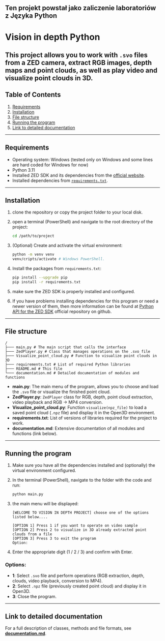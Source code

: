 ## Ten projekt powstał jako zaliczenie laboratoriów z Języka Python

# Vision in depth Python

This project allows you to work with `.svo` files from a ZED camera, extract RGB images, depth maps and point clouds, as well as play video and visualize point clouds in 3D.
---


## Table of Contents

1. [Requirements](#requirements)
2. [Installation](#installation)
3. [File structure](#file-structure)
4. [Running the program](#running-the-program)
5. [Link to detailed documentation](#link-to-detailed-documentation)

---

## Requirements

* Operating system: Windows (tested only on Windows and some lines are hard coded for Windows for now)
* Python 3.11
* Installed ZED SDK and its dependencies from the [official website](https://www.stereolabs.com/en-pl/developers/release).
* Installed dependencies from [`requirements.txt`](requirements.txt).

---

## Installation

1. clone the repository or copy the project folder to your local disk.
2. open a terminal (PowerShell) and navigate to the root directory of the project:

   ```bash
   cd /path/to/project
   ```
3. (Optional) Create and activate the virtual environment:

   ```bash
   python -m venv venv
   venv/cripts/activate # Windows PowerShell.
   ```
4. Install the packages from `requirements.txt`:

   ```bash
   pip install --upgrade pip
   pip install -r requirements.txt
   ```
5. make sure the ZED SDK is properly installed and configured.

6. If you have problems installing dependencies for this program or need a newer version of them, then
   more information can be found at [Python API for the ZED SDK](https://github.com/stereolabs/zed-python-api) official repository on github.

---

## File structure

```
/  
├─── main.py # The main script that calls the interface
├─── ZedPlayer.py # Class that manages operations on the .svo file
├─── Visualize_point_cloud.py # Function to visualize point clouds in 3D
├─── requirements.txt # List of required Python libraries
├─── README.md # This file
└─── documentation.md # Detailed documentation of modules and functions
```

* **main.py**: The main menu of the program, allows you to choose and load the `.svo` file or visualize the finished point cloud.
* **ZedPlayer.py**: `ZedPlayer` class for RGB, depth, point cloud extraction, video playback and RGB → MP4 conversion.
* **Visualize_point_cloud.py**: Function `visualize(npz_file)` to load a saved point cloud (`.npz` file) and display it in the Open3D environment.
* **requirements.txt**: List of versions of libraries required for the project to work.
* **documentation.md**: Extensive documentation of all modules and functions (link below).

---

## Running the program

1. Make sure you have all the dependencies installed and (optionally) the virtual environment configured.

2. In the terminal (PowerShell), navigate to the folder with the code and run:

   ```bash
   python main.py
   ```
3. the main menu will be displayed:

   ```
   [WELCOME TO VISION IN DEPTH PROJECT] choose one of the options listed below....

   [OPTION 1] Press 1 if you want to operate on video sample
   [OPTION 2] Press 2 to visualize in 3D already extracted point clouds from a file
   [OPTION 3] Press 3 to exit the program
   Option:
   ```

4. Enter the appropriate digit (1 / 2 / 3) and confirm with Enter.

### Options:

* **1**: Select `.svo` file and perform operations (RGB extraction, depth, clouds, video playback, conversion to MP4).
* **2**: Select `.npz` file (previously created point cloud) and display it in Open3D.
* **3**: Close the program.

---

## Link to detailed documentation

For a full description of classes, methods and file formats, see **[documentation.md](documentation.md)**.